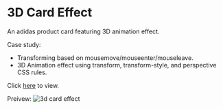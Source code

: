 # 3D Card Effect

An adidas product card featuring 3D animation effect.

Case study:
- Transforming based on mousemove/mouseenter/mouseleave.
- 3D Animation effect using transform, transform-style, and perspective CSS rules.

Click [here](http://www.andrewpham.ca/3d-card-effect/) to view.

Preivew: 
![3d card effect](https://media.giphy.com/media/iTJcfQ05FxzvNeI66X/giphy.gif)

